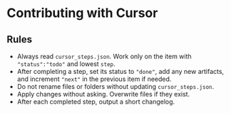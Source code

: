 # Contributing with Cursor

## Rules

- Always read `cursor_steps.json`. Work only on the item with `"status":"todo"` and lowest `step`.
- After completing a step, set its status to `"done"`, add any new artifacts, and increment `"next"` in the previous item if needed.
- Do not rename files or folders without updating `cursor_steps.json`.
- Apply changes without asking. Overwrite files if they exist.
- After each completed step, output a short changelog.

